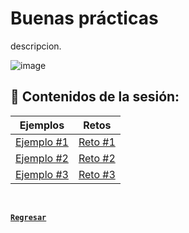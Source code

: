 # Buenas prácticas

descripcion.

![image](https://user-images.githubusercontent.com/110350110/235718346-4938b1b8-8b49-4dea-bff5-f0703712fc04.png)


## :bookmark_tabs: Contenidos de la sesión:

| **Ejemplos**                           | **Retos**                     |
|----------------------------------------|-------------------------------|
| [Ejemplo #1](./work/Ejemplos/Ejemplo1) | [Reto #1](./work/Retos/Reto1) |
| [Ejemplo #2](./work/Ejemplos/Ejemplo2) | [Reto #2](./work/Retos/Reto2) |
| [Ejemplo #3](./work/Ejemplos/Ejemplo3) | [Reto #3](./work/Retos/Reto3) |

<br>

[**`Regresar`**](../../../)
